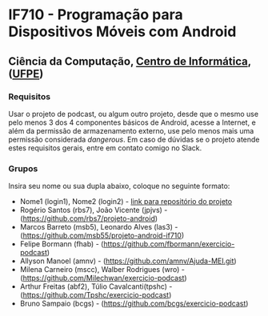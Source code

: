 # IF710 - Programação para Dispositivos Móveis com Android

## Ciência da Computação, [Centro de Informática](http://www.cin.ufpe.br), ([UFPE](http://www.ufpe.br))

### Requisitos

Usar o projeto de podcast, ou algum outro projeto, desde que o mesmo use pelo menos 3 dos 4 componentes básicos de Android, acesse a Internet, e além da permissão de armazenamento externo, use pelo menos mais uma permissão considerada _dangerous_. Em caso de dúvidas se o projeto atende estes requisitos gerais, entre em contato comigo no Slack.

### Grupos

Insira seu nome ou sua dupla abaixo, coloque no seguinte formato: 

- Nome1 (login1), Nome2 (login2) -  [link para repositório do projeto](http://github.com/repositorio)
- Rogério Santos (rbs7), João Vicente (jpjvs) - (https://github.com/rbs7/projeto-android)
- Marcos Barreto (msb5), Leonardo Alves (las3) -  (https://github.com/msb55/projeto-android-if710)
- Felipe Bormann (fhab) - (https://github.com/fbormann/exercicio-podcast)
- Allyson Manoel (amnv) - (https://github.com/amnv/Ajuda-MEI.git)
- Milena Carneiro (mscc), Walber Rodrigues (wro) - (https://github.com/Milechwan/exercicio-podcast)
- Arthur Freitas (abf2), Túlio Cavalcanti(tpshc) - (https://github.com/Tpshc/exercicio-podcast)
- Bruno Sampaio (bcgs) - (https://github.com/bcgs/exercicio-podcast)